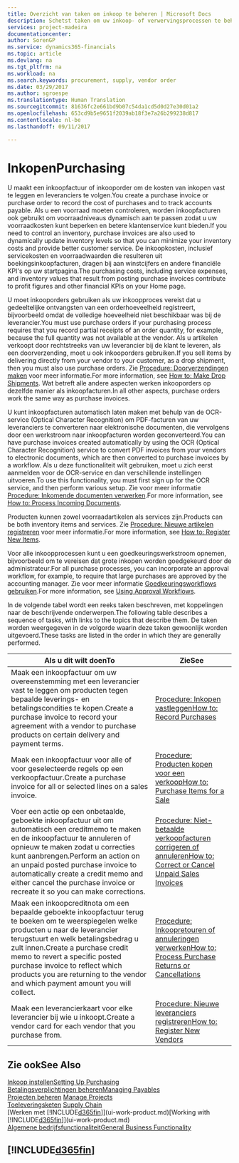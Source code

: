```yaml
---
title: Overzicht van taken om inkoop te beheren | Microsoft Docs
description: Schetst taken om uw inkoop- of verwervingsprocessen te beheren, onder andere hoe inkoopfacturen en inkooporders werken.
services: project-madeira
documentationcenter: 
author: SorenGP
ms.service: dynamics365-financials
ms.topic: article
ms.devlang: na
ms.tgt_pltfrm: na
ms.workload: na
ms.search.keywords: procurement, supply, vendor order
ms.date: 03/29/2017
ms.author: sgroespe
ms.translationtype: Human Translation
ms.sourcegitcommit: 81636fc2e661bd9b07c54da1cd5d0d27e30d01a2
ms.openlocfilehash: 653cd9b5e9651f2039ab18f3e7a26b299238d817
ms.contentlocale: nl-be
ms.lasthandoff: 09/11/2017

---
```

# <a name="purchasing"></a><span data-ttu-id="ee5bd-103">Inkopen</span><span class="sxs-lookup"><span data-stu-id="ee5bd-103">Purchasing</span></span>
<span data-ttu-id="ee5bd-104">U maakt een inkoopfactuur of inkooporder om de kosten van inkopen vast te leggen en leveranciers te volgen.</span><span class="sxs-lookup"><span data-stu-id="ee5bd-104">You create a purchase invoice or purchase order to record the cost of purchases and to track accounts payable.</span></span> <span data-ttu-id="ee5bd-105">Als u een voorraad moeten controleren, worden inkoopfacturen ook gebruikt om voorraadniveaus dynamisch aan te passen zodat u uw voorraadkosten kunt beperken en betere klantenservice kunt bieden.</span><span class="sxs-lookup"><span data-stu-id="ee5bd-105">If you need to control an inventory, purchase invoices are also used to dynamically update inventory levels so that you can minimize your inventory costs and provide better customer service.</span></span> <span data-ttu-id="ee5bd-106">De inkoopkosten, inclusief servicekosten en voorraadwaarden die resulteren uit boekingsinkoopfacturen, dragen bij aan winstcijfers en andere financiële KPI's op uw startpagina.</span><span class="sxs-lookup"><span data-stu-id="ee5bd-106">The purchasing costs, including service expenses, and inventory values that result from posting purchase invoices contribute to profit figures and other financial KPIs on your Home page.</span></span>

<span data-ttu-id="ee5bd-107">U moet inkooporders gebruiken als uw inkoopproces vereist dat u gedeeltelijke ontvangsten van een orderhoeveelheid registreert, bijvoorbeeld omdat de volledige hoeveelheid niet beschikbaar was bij de leverancier.</span><span class="sxs-lookup"><span data-stu-id="ee5bd-107">You must use purchase orders if your purchasing process requires that you record partial receipts of an order quantity, for example, because the full quantity was not available at the vendor.</span></span> <span data-ttu-id="ee5bd-108">Als u artikelen verkoopt door rechtstreeks van uw leverancier bij de klant te leveren, als een doorverzending, moet u ook inkooporders gebruiken.</span><span class="sxs-lookup"><span data-stu-id="ee5bd-108">If you sell items by delivering directly from your vendor to your customer, as a drop shipment, then you must also use purchase orders.</span></span> <span data-ttu-id="ee5bd-109">Zie [Procedure: Doorverzendingen maken](sales-how-drop-shipment.md) voor meer informatie.</span><span class="sxs-lookup"><span data-stu-id="ee5bd-109">For more information, see [How to: Make Drop Shipments](sales-how-drop-shipment.md).</span></span> <span data-ttu-id="ee5bd-110">Wat betreft alle andere aspecten werken inkooporders op dezelfde manier als inkoopfacturen.</span><span class="sxs-lookup"><span data-stu-id="ee5bd-110">In all other aspects, purchase orders work the same way as purchase invoices.</span></span>

<span data-ttu-id="ee5bd-111">U kunt inkoopfacturen automatisch laten maken met behulp van de OCR-service (Optical Character Recognition) om PDF-facturen van uw leveranciers te converteren naar elektronische documenten, die vervolgens door een werkstroom naar inkoopfacturen worden geconverteerd.</span><span class="sxs-lookup"><span data-stu-id="ee5bd-111">You can have purchase invoices created automatically by using the OCR (Optical Character Recognition) service to convert PDF invoices from your vendors to electronic documents, which are then converted to purchase invoices by a workflow.</span></span> <span data-ttu-id="ee5bd-112">Als u deze functionaliteit wilt gebruiken, moet u zich eerst aanmelden voor de OCR-service en dan verschillende instellingen uitvoeren.</span><span class="sxs-lookup"><span data-stu-id="ee5bd-112">To use this functionality, you must first sign up for the OCR service, and then perform various setup.</span></span> <span data-ttu-id="ee5bd-113">Zie voor meer informatie [Procedure: Inkomende documenten verwerken](across-process-income-documents.md).</span><span class="sxs-lookup"><span data-stu-id="ee5bd-113">For more information, see [How to: Process Incoming Documents](across-process-income-documents.md).</span></span>      

<span data-ttu-id="ee5bd-114">Producten kunnen zowel voorraadartikelen als services zijn.</span><span class="sxs-lookup"><span data-stu-id="ee5bd-114">Products can be both inventory items and services.</span></span> <span data-ttu-id="ee5bd-115">Zie [Procedure: Nieuwe artikelen registreren](inventory-how-register-new-items.md) voor meer informatie.</span><span class="sxs-lookup"><span data-stu-id="ee5bd-115">For more information, see [How to: Register New Items](inventory-how-register-new-items.md).</span></span>

<span data-ttu-id="ee5bd-116">Voor alle inkoopprocessen kunt u een goedkeuringswerkstroom opnemen, bijvoorbeeld om te vereisen dat grote inkopen worden goedgekeurd door de administrateur.</span><span class="sxs-lookup"><span data-stu-id="ee5bd-116">For all purchase processes, you can incorporate an approval workflow, for example, to require that large purchases are approved by the accounting manager.</span></span> <span data-ttu-id="ee5bd-117">Zie voor meer informatie [Goedkeuringsworkflows gebruiken](across-how-use-approval-workflows.md).</span><span class="sxs-lookup"><span data-stu-id="ee5bd-117">For more information, see [Using Approval Workflows](across-how-use-approval-workflows.md).</span></span>

<span data-ttu-id="ee5bd-118">In de volgende tabel wordt een reeks taken beschreven, met koppelingen naar de beschrijvende onderwerpen.</span><span class="sxs-lookup"><span data-stu-id="ee5bd-118">The following table describes a sequence of tasks, with links to the topics that describe them.</span></span> <span data-ttu-id="ee5bd-119">De taken worden weergegeven in de volgorde waarin deze taken gewoonlijk worden uitgevoerd.</span><span class="sxs-lookup"><span data-stu-id="ee5bd-119">These tasks are listed in the order in which they are generally performed.</span></span>

| <span data-ttu-id="ee5bd-120">Als u dit wilt doen</span><span class="sxs-lookup"><span data-stu-id="ee5bd-120">To</span></span> | <span data-ttu-id="ee5bd-121">Zie</span><span class="sxs-lookup"><span data-stu-id="ee5bd-121">See</span></span> |
| --- | --- |
| <span data-ttu-id="ee5bd-122">Maak een inkoopfactuur om uw overeenstemming met een leverancier vast te leggen om producten tegen bepaalde leverings- en betalingscondities te kopen.</span><span class="sxs-lookup"><span data-stu-id="ee5bd-122">Create a purchase invoice to record your agreement with a vendor to purchase products on certain delivery and payment terms.</span></span> |[<span data-ttu-id="ee5bd-123">Procedure: Inkopen vastleggen</span><span class="sxs-lookup"><span data-stu-id="ee5bd-123">How to: Record Purchases</span></span>](purchasing-how-record-purchases.md) |
| <span data-ttu-id="ee5bd-124">Maak een inkoopfactuur voor alle of voor geselecteerde regels op een verkoopfactuur.</span><span class="sxs-lookup"><span data-stu-id="ee5bd-124">Create a purchase invoice for all or selected lines on a sales invoice.</span></span> |[<span data-ttu-id="ee5bd-125">Procedure: Producten kopen voor een verkoop</span><span class="sxs-lookup"><span data-stu-id="ee5bd-125">How to: Purchase Items for a Sale</span></span>](purchasing-how-purchase-products-sale.md) |
| <span data-ttu-id="ee5bd-126">Voer een actie op een onbetaalde, geboekte inkoopfactuur uit om automatisch een creditmemo te maken en de inkoopfactuur te annuleren of opnieuw te maken zodat u correcties kunt aanbrengen.</span><span class="sxs-lookup"><span data-stu-id="ee5bd-126">Perform an action on an unpaid posted purchase invoice to automatically create a credit memo and either cancel the purchase invoice or recreate it so you can make corrections.</span></span> |[<span data-ttu-id="ee5bd-127">Procedure: Niet-betaalde verkoopfacturen corrigeren of annuleren</span><span class="sxs-lookup"><span data-stu-id="ee5bd-127">How to: Correct or Cancel Unpaid Sales Invoices</span></span>](purchasing-how-correct-cancel-unpaid-purchase-invoices.md) |
| <span data-ttu-id="ee5bd-128">Maak een inkoopcreditnota om een bepaalde geboekte inkoopfactuur terug te boeken om te weerspiegelen welke producten u naar de leverancier terugstuurt en welk betalingsbedrag u zult innen.</span><span class="sxs-lookup"><span data-stu-id="ee5bd-128">Create a purchase credit memo to revert a specific posted purchase invoice to reflect which products you are returning to the vendor and which payment amount you will collect.</span></span> |[<span data-ttu-id="ee5bd-129">Procedure: Inkoopretouren of annuleringen verwerken</span><span class="sxs-lookup"><span data-stu-id="ee5bd-129">How to: Process Purchase Returns or Cancellations</span></span>](purchasing-how-register-new-vendors.md) |
| <span data-ttu-id="ee5bd-130">Maak een leverancierkaart voor elke leverancier bij wie u inkoopt.</span><span class="sxs-lookup"><span data-stu-id="ee5bd-130">Create a vendor card for each vendor that you purchase from.</span></span> |[<span data-ttu-id="ee5bd-131">Procedure: Nieuwe leveranciers registreren</span><span class="sxs-lookup"><span data-stu-id="ee5bd-131">How to: Register New Vendors</span></span>](purchasing-how-register-new-vendors.md) |

## <a name="see-also"></a><span data-ttu-id="ee5bd-132">Zie ook</span><span class="sxs-lookup"><span data-stu-id="ee5bd-132">See Also</span></span>
[<span data-ttu-id="ee5bd-133">Inkoop instellen</span><span class="sxs-lookup"><span data-stu-id="ee5bd-133">Setting Up Purchasing</span></span>](purchasing-setup-purchasing.md)  
[<span data-ttu-id="ee5bd-134">Betalingsverplichtingen beheren</span><span class="sxs-lookup"><span data-stu-id="ee5bd-134">Managing Payables</span></span>](payables-manage-payables.md)  
<span data-ttu-id="ee5bd-135">[Projecten beheren](projects-manage-projects.md)  </span><span class="sxs-lookup"><span data-stu-id="ee5bd-135">[Manage Projects](projects-manage-projects.md)  </span></span>  
<span data-ttu-id="ee5bd-136">[Toeleveringsketen](madeira-supply-chain.md)    </span><span class="sxs-lookup"><span data-stu-id="ee5bd-136">[Supply Chain](madeira-supply-chain.md)    </span></span>  
<span data-ttu-id="ee5bd-137">[Werken met [!INCLUDE[d365fin](includes/d365fin_md.md)]](ui-work-product.md)</span><span class="sxs-lookup"><span data-stu-id="ee5bd-137">[Working with [!INCLUDE[d365fin](includes/d365fin_md.md)]](ui-work-product.md)</span></span>  
[<span data-ttu-id="ee5bd-138">Algemene bedrijfsfunctionaliteit</span><span class="sxs-lookup"><span data-stu-id="ee5bd-138">General Business Functionality</span></span>](ui-across-business-areas.md)

## [!INCLUDE[d365fin](includes/free_trial_md.md)]
